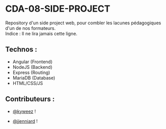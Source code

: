 # CDA-08-SIDE-PROJECT
Repository d'un side project web, pour combler les lacunes pédagogiques d'un de nos formateurs.  
Indice : Il ne lira jamais cette ligne.

## Technos :  
- Angular (Frontend)
- NodeJS (Backend)
- Express (Routing)
- MariaDB (Database)
- HTML/CSS/JS

## Contributeurs :
* [@kyweez][k] !

[k]: https://github.com/kyweez

* [@jjenniard][j] !

[j]: https://github.com/jjeanniard
